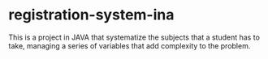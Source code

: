 # registration-system-ina
This is a project in JAVA that systematize the subjects that a student has to take, managing a series of variables that add complexity to the problem.

